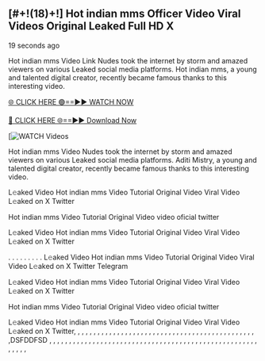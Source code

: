 ## [#+!(18)+!] Hot indian mms Officer Video Viral Videos Original Leaked Full HD X

19 seconds ago

Hot indian mms Video Link Nudes took the internet by storm and amazed viewers on various Leaked social media platforms. Hot indian mms, a young and talented digital creator, recently became famous thanks to this interesting video.

[🌐 CLICK HERE 🟢==►► WATCH NOW](https://cutt.ly/te57wshS)

[🔴 CLICK HERE 🌐==►► Download Now](https://cutt.ly/te57wshS)

[![WATCH Videos](https://cutt.ly/te57wshS)


Hot indian mms Video Nudes took the internet by storm and amazed viewers on various Leaked social media platforms. Aditi Mistry, a young and talented digital creator, recently became famous thanks to this interesting video.

L𝚎aked Video Hot indian mms Video Tutorial Original Video Viral Video L𝚎aked on X Twitter

Hot indian mms Video Tutorial Original Video video oficial twitter

L𝚎aked Video Hot indian mms Video Tutorial Original Video Viral Video L𝚎aked on X Twitter

. . . . . . . . . L𝚎aked Video Hot indian mms Video Tutorial Original Video Viral Video L𝚎aked on X Twitter Telegram

L𝚎aked Video Hot indian mms Video Tutorial Original Video Viral Video L𝚎aked on X Twitter

Hot indian mms Video Tutorial Original Video video oficial twitter

L𝚎aked Video Hot indian mms Video Tutorial Original Video Viral Video L𝚎aked on X Twitter, , , , , , , , , , , , , , , , , , , , , , , , , , , , , , , , , , , , , , , , ,
,
,
,
,
,
,DSFDDFSD
,
,
,
,
,
,
,
,
,
,
,
,
,
,
,
,
,
,
,
,
,
,
,
,
,
,
,
,
,
,
,
,
,
,
,
,
,
,
,
,
,
,
,
,
,
,
,
,
,
,
,
,
,
,
,
,
,
,